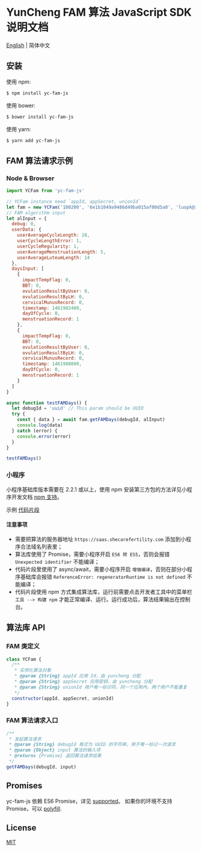 # YunCheng FAM 算法 JavaScript SDK 说明文档

[English](./README.en-US.md) | 简体中文

## 安装

使用 npm:

```bash
$ npm install yc-fam-js
```

使用 bower:

```bash
$ bower install yc-fam-js
```

使用 yarn:

```bash
$ yarn add yc-fam-js
```

## FAM 算法请求示例

### Node & Browser

```js
import YCFam from 'yc-fam-js'

// YCFam instance need `appId, appSecret, unionId`
let fam = new YCFam('100200', '6e1b1049a9486d49ba015af00d5a0', 'luopk@ikangtai.com')
// FAM algorithm input
let alInput = {
  debug: 0,
  userData: {
    userAverageCycleLength: 28,
    userCycleLengthError: 1,
    userCycleRegularity: 1,
    userAverageMenstruationLength: 5,
    userAverageLuteumLength: 14
  },
  daysInput: [
    {
      impactTempFlag: 0,
      BBT: 0,
      ovulationResultByUser: 0,
      ovulationResultByLH: 0,
      cervicalMunusRecord: 0,
      timestamp: 1461902400,
      dayOfCycle: 0,
      menstruationRecord: 1
    },
    {
      impactTempFlag: 0,
      BBT: 0,
      ovulationResultByUser: 0,
      ovulationResultByLH: 0,
      cervicalMunusRecord: 0,
      timestamp: 1461988800,
      dayOfCycle: 0,
      menstruationRecord: 1
    }
  ]
}

async function testFAMDays() {
  let debugId = 'uuid' // This param should be UUID
  try {
    const { data } = await fam.getFAMDays(debugId, alInput)
    console.log(data)
  } catch (error) {
    console.error(error)
  }
}

testFAMDays()
```

### 小程序

小程序基础库版本需要在 2.2.1 或以上，使用 npm 安装第三方包的方法详见小程序开发文档 [npm 支持](https://developers.weixin.qq.com/miniprogram/dev/devtools/npm.html)。

示例 [代码片段](https://developers.weixin.qq.com/s/1Bv3jzmb7rjy)

#### 注意事项

- 需要把算法的服务器地址 `https://saas.shecarefertility.com` 添加到小程序合法域名列表里；
- 算法库使用了 Promise，需要小程序开启 `ES6 转 ES5`，否则会报错 `Unexpected identifier` 不能编译；
- 代码片段里使用了 async/await，需要小程序开启 `增强编译`，否则在部分小程序基础库会报错 `ReferenceError: regeneratorRuntime is not defined` 不能编译；
- 代码片段使用 npm 方式集成算法库，运行前需要点击开发者工具中的菜单栏 `工具 --> 构建 npm` 才能正常编译、运行。运行成功后，算法结果输出在控制台。

## 算法库 API

### FAM 类定义

```js
class YCFam {
  /**
   * 实例化算法对象
   * @param {String} appId 应用 Id，由 yuncheng 分配
   * @param {String} appSecret 应用密钥，由 yuncheng 分配
   * @param {String} unionId 用户唯一标识符。同一个应用內，两个用户不能重复
   */
  constructor(appId, appSecret, unionId)
}
```

### FAM 算法请求入口

```js
/**
 * 发起算法请求
 * @param {String} debugId 格式为 UUID 的字符串，用于唯一标记一次请求
 * @param {Object} input 算法的输入项
 * @returns {Promise} 返回算法请求结果
 */
getFAMDays(debugId, input)
```

## Promises

yc-fam-js 依赖 ES6 Promise，详见 [supported](http://caniuse.com/promises)。
如果你的环境不支持 Promise，可以 [polyfill](https://github.com/jakearchibald/es6-promise).

## License

[MIT](LICENSE)
